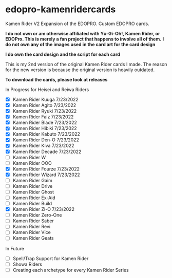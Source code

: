 # edopro-kamenridercards
Kamen Rider V2 Expansion of the EDOPRO. Custom EDOPRO cards.

**I do not own or am otherwise affiliated with Yu-Gi-Oh!, Kamen Rider, or EDOPro. This is merely a fan project that happens to involve all of them.**
**I do not own any of the images used in the card art for the card design**

**I do own the card design and the script for each card**

This is my 2nd version of the original Kamen Rider cards I made. The reason for the new version is because the original version is heavily outdated.

**To download the cards, please look at releases**

In Progress for Heisei and Reiwa Riders
- [x] Kamen Rider Kuuga 7/23/2022
- [x] Kamen Rider Agito 7/23/2022
- [x] Kamen Rider Ryuki 7/23/2022
- [x] Kamen Rider Faiz 7/23/2022
- [x] Kamen Rider Blade 7/23/2022
- [x] Kamen Rider Hibiki 7/23/2022
- [x] Kamen Rider Kabuto 7/23/2022
- [x] Kamen Rider Den-O 7/23/2022
- [x] Kamen Rider Kiva 7/23/2022
- [x] Kamen Rider Decade 7/23/2022
- [ ] Kamen Rider W
- [ ] Kamen Rider OOO
- [x] Kamen Rider Fourze 7/23/2022
- [x] Kamen Rider Wizard 7/23/2022
- [ ] Kamen Rider Gaim
- [ ] Kamen Rider Drive
- [ ] Kamen Rider Ghost
- [ ] Kamen Rider Ex-Aid
- [ ] Kamen Rider Build
- [x] Kamen Rider Zi-O 7/23/2022
- [ ] Kamen Rider Zero-One
- [ ] Kamen Rider Saber
- [ ] Kamen Rider Revi
- [ ] Kamen Rider Vice
- [ ] Kamen Rider Geats

In Future
- [ ] Spell/Trap Support for Kamen Rider
- [ ] Showa Riders
- [ ] Creating each archetype for every Kamen Rider Series
